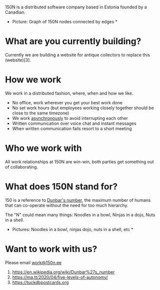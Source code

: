 150N is a distributed software company based in Estonia founded by a Canadian.

* Picture: Graph of 150N nodes connected by edges *

# What are you currently building?

Currently we are building a website for antique collectors to replace this (website)[3].

# How we work
We work in a distributed fashion, where, when and how we like.

- No office, work wherever you get your best work done
- No set work hours (but employees working closely together should be close to the same timezone)
- We work [asynchronously](2) to avoid interrupting each other
- Written communication over voice chat and instant messages
- When written communication fails resort to a short meeting

# Who we work with

All work relationships at 150N are win-win, both parties get something out of collaborating.

# What does 150N stand for?

150 is a reference to [Dunbar's number](1), the maximum number of humans that can co-operate without the need for too much hierarchy.

The "N" could mean many things: Noodles in a bowl, Ninjas in a dojo, Nuts in a shell.

* Pictures: Noodles in a bowl, ninjas dojo, nuts in a shell, etc *

# Want to work with us?

Please email work@150n.ee

1. https://en.wikipedia.org/wiki/Dunbar%27s_number
2. https://ma.tt/2020/04/five-levels-of-autonomy/
3. https://tuckdbpostcards.org
